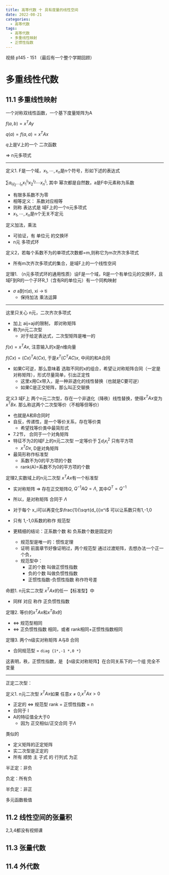 ```yaml
---
title: 高等代数 十 具有度量的线性空间
date: 2022-08-21
categories:
  - 高等代数
tags:
  - 高等代数
  - 多重线性映射
  - 正惯性指数
---
```


视频 p145 - 151 （最后有一个整个学期回顾）

# 多重线性代数 

<!--more-->

## 11.1 多重线性映射

一个对称双线性函数，一个基下度量矩阵为A

$f(a,b)=x^TAy$

$q(a)=f(a,a)=x^TAx$

$q$上是V上的一个 二次函数

=> n元多项式

---

定义1. F是一个域，$x_1,\cdots,x_n$是n个符号，形如下述的表达式

$\sum a_{l_1l_2\cdots l_n}x_1^{l_1}x_2^{l_2}\cdots x_n^{l_i}$, 其中 幂次都是自然数，a是F中元素称为系数
- 有限多系数不为零
- 相等定义： 系数对应相等
- 则称 表达式是 域F上的一个n元多项式
- $x_1,\cdots,x_n$是n个无关不定元

定义加法，乘法
- 可验证，有 单位元 的交换环
- n元 多项式环

定义2，若每个系数不为的单项式次数都=m,则称它为m次齐次多项式
- 所有m次齐次多项式的集合，是域F上的一个线性空间

定理1. （n元多项式环的通用性质）设F是一个域，R是一个有单位元的交换环，且域F到R的一个子环R_1（含有R的单位元）有一个同构映射
- $\sigma$ a到$\tau(a)$, xi -> ti
	- 保持加法 乘法运算

---

这里只关心 n元，二次齐次多项式
- 加上 aij=aji的限制， 即对称矩阵
- 称为n元二次型
	- 对于给定表达式，二次型矩阵是唯一的


$f(x) = x^TAx$, 注意输入的x是n维向量

$f(Cx)=(Cx)^TA(Cx)$, 于是$x^T(C^TAC)x$, 中间的和A合同

- 如果C可逆，那么意味着 选取不同的x的组合，希望让对称矩阵合同（一定是对称矩阵），形式尽量简单，引出正定性
	- 这里x用Cx带入，是一种非退化的线性替换（也就是C要可逆）
	- 如果C是正交矩阵，那么叫正交替换

定义3 域F上 两个n元二次型，存在一个非退化（降秩）线性替换，使得$x^TAx$变为$x^TBx$. 那么称这两个二次型等价（不相等但等价）
- 也就是A和B合同时
- 自反，传递性，是一个等价关系，存在等价类
	- 希望找等价类中最简形式
- 7.2节， 合同于一个对角矩阵
- 特征不为2的域F上的n元二次型 一定等价于 $\sum d_ix_i^2$ 只有平方项
	- $x^TDx$, D是对角矩阵
- 最简形称作标准型
	- 系数不为0的平方项的个数
	- rank(A)=系数不为0的平方项的个数

定理2,实数域上的n元二次型 $x^TAx$有一个标准型
- 实对称矩阵 => 存在正交矩阵$Q$, $Q^{-1}AQ=\Lambda$, 其中$Q^T=Q^{-1}$
- 所以，是对称矩阵 合同于 $\Lambda$

- 对于每个 x_i可以再变化$\frac{1}{\sqrt{d_i}}x^i$ 可以让系数只有1,-1,0
- 只有 1,-1,0系数的称作 规范型
- 更精细的结论：正系数个数 和 负系数个数是固定的
	- 规范型是唯一的：惯性定理
	- 证明 前面章节好像证明过，两个规范型 通过过渡矩阵，去想办法一个正一个负，
	- 规范型中：
		- 正的个数 叫做正惯性指数
		- 负的个数 叫做负惯性指数
		- 正惯性指数-负惯性指数 称作符号差


命题1. n元实二次型 $x^TAx$的任一【标准型】中
- 同样 对应 称作 正负惯性指数

定理2. 等价的$x^TAx$和$x^TBx$的
- <=> 规范型相同
- <=> 正负惯性指数 相同，或者 rank相同+正惯性指数相同


定理3. 两个n级实对称矩阵 A与B 合同
- 合同规范型 = `diag {1*,-1 *,0 *}`

这表明，秩，正惯性指数，是 【n级实对称矩阵】在合同关系下的一个组 完全不变量

---

正定二次型：

定义1. n元二次型 $x^TAx$如果 任意$x\neq 0$,$x^TAx >0$
- 正定的 <=> 规范型 rank = 正惯性指数 = n
- 合同于 I
- A的特征值全大于0
	- 因为 正交相似/正交合同 于$\Lambda$

类似的
- 定义矩阵的正定矩阵
- 实二次型是正定的
- 所有 顺势 主 子式 的 行列式 为正

半正定：非负

负定：所有负

半负定：非正

多元函数极值

## 11.2 线性空间的张量积

2,3,4都没有视频课

## 11.3 张量代数

## 11.4 外代数




